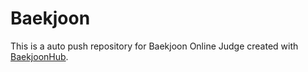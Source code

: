 # Baekjoon
This is a auto push repository for Baekjoon Online Judge created with [BaekjoonHub](https://github.com/flaxinger/BaekjoonHub).
